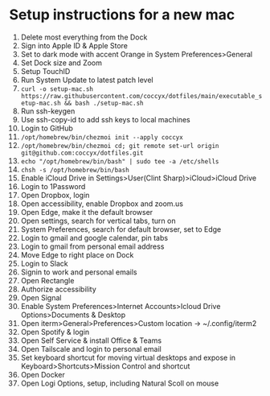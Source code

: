 # Setup instructions for a new mac

1. Delete most everything from the Dock
1. Sign into Apple ID & Apple Store
1. Set to dark mode with accent Orange in System Preferences>General
1. Set Dock size and Zoom
1. Setup TouchID
1. Run System Update to latest patch level
1. `curl -o setup-mac.sh https://raw.githubusercontent.com/coccyx/dotfiles/main/executable_setup-mac.sh && bash ./setup-mac.sh`
1. Run ssh-keygen
1. Use ssh-copy-id to add ssh keys to local machines
1. Login to GitHub
1. `/opt/homebrew/bin/chezmoi init --apply coccyx`
1. `/opt/homebrew/bin/chezmoi cd; git remote set-url origin git@github.com:coccyx/dotfiles.git`
1. `echo "/opt/homebrew/bin/bash" | sudo tee -a /etc/shells`
1. `chsh -s /opt/homebrew/bin/bash`
1. Enable iCloud Drive in Settings>User(Clint Sharp)>iCloud>iCloud Drive 
1. Login to 1Password
1. Open Dropbox, login
1. Open accessibility, enable Dropbox and zoom.us
1. Open Edge, make it the default browser
  1. Open settings, search for vertical tabs, turn on
  1. System Preferences, search for default browser, set to Edge
  1. Login to gmail and google calendar, pin tabs
  1. Login to gmail from personal email address
  1. Move Edge to right place on Dock
1. Login to Slack
  1. Signin to work and personal emails
1. Open Rectangle
  1. Authorize accessibility
1. Open Signal
1. Enable System Preferences>Internet Accounts>Icloud Drive Options>Documents & Desktop
1. Open iterm>General>Preferences>Custom location -> ~/.config/iterm2
1. Open Spotify & login
1. Open Self Service & install Office & Teams
1. Open Tailscale and login to personal email
1. Set keyboard shortcut for moving virtual desktops and expose in Keyboard>Shortcuts>Mission Control and shortcut
1. Open Docker
1. Open Logi Options, setup, including Natural Scoll on mouse
